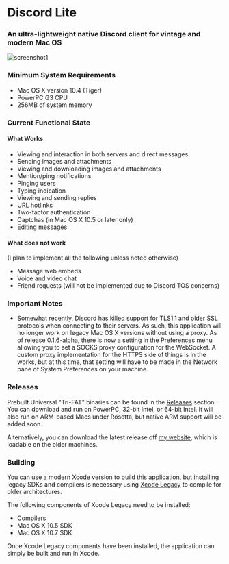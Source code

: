 # Discord Lite

### An ultra-lightweight native Discord client for vintage and modern Mac OS

![screenshot1](https://raw.githubusercontent.com/dosdude1/discord-lite/master/res/screenshot1.png)

### Minimum System Requirements

- Mac OS X version 10.4 (Tiger)
- PowerPC G3 CPU
- 256MB of system memory


### Current Functional State

#### What Works

- Viewing and interaction in both servers and direct messages
- Sending images and attachments
- Viewing and downloading images and attachments
- Mention/ping notifications
- Pinging users
- Typing indication
- Viewing and sending replies
- URL hotlinks
- Two-factor authentication
- Captchas (in Mac OS X 10.5 or later only)
- Editing messages


#### What does not work

(I plan to implement all the following unless noted otherwise)

- Message web embeds
- Voice and video chat
- Friend requests (will not be implemented due to Discord TOS concerns)


### Important Notes

- Somewhat recently, Discord has killed support for TLS1.1 and older SSL protocols when connecting to their servers. As such, this application will no longer work on legacy Mac OS X versions without using a proxy. As of release 0.1.6-alpha, there is now a setting in the Preferences menu allowing you to set a SOCKS proxy configuration for the WebSocket. A custom proxy implementation for the HTTPS side of things is in the works, but at this time, that setting will have to be made in the Network pane of System Preferences on your machine.


### Releases

Prebuilt Universal "Tri-FAT" binaries can be found in the [Releases](https://github.com/dosdude1/discord-lite/releases) section. You can download and run on PowerPC, 32-bit Intel, or 64-bit Intel. It will also run on ARM-based Macs under Rosetta, but native ARM support will be added soon.

Alternatively, you can download the latest release off [my website](http://dosdude1.com/apps/Discord%20Lite.dmg), which is loadable on the older machines.


### Building

You can use a modern Xcode version to build this application, but installing legacy SDKs and compilers is necessary using [Xcode Legacy](https://github.com/devernay/xcodelegacy) to compile for older architectures.

The following components of Xcode Legacy need to be installed:

- Compilers
- Mac OS X 10.5 SDK
- Mac OS X 10.7 SDK

Once Xcode Legacy components have been installed, the application can simply be built and run in Xcode.
